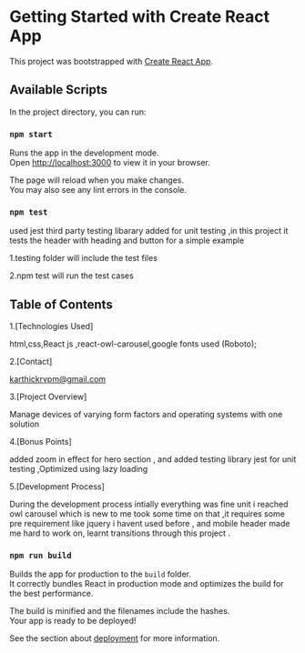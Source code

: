 # Getting Started with Create React App

This project was bootstrapped with [Create React App](https://github.com/facebook/create-react-app).

## Available Scripts

In the project directory, you can run:

### `npm start`

Runs the app in the development mode.\
Open [http://localhost:3000](http://localhost:3000) to view it in your browser.

The page will reload when you make changes.\
You may also see any lint errors in the console.

### `npm test`

used jest third party testing libarary added for unit testing ,in this project it tests the header with heading and button for a simple example 

1.testing folder will include the test files 

2.npm test will run the test cases 


## Table of Contents

1.[Technologies Used]

html,css,React js ,react-owl-carousel,google fonts used (Roboto);

2.[Contact] 

karthickrvpm@gmail.com

3.[Project Overview] 

Manage devices of varying form factors and operating systems with one solution

4.[Bonus Points] 

added zoom in effect for hero section , and added testing library jest for unit testing ,Optimized using lazy loading 

5.[Development Process] 

During the development process intially everything was fine unit i reached owl carousel which is new to me took some time on that ,it requires some pre requirement like jquery i havent used before , and mobile header made me hard to work on, learnt transitions through this project .




### `npm run build`

Builds the app for production to the `build` folder.\
It correctly bundles React in production mode and optimizes the build for the best performance.

The build is minified and the filenames include the hashes.\
Your app is ready to be deployed!

See the section about [deployment](https://facebook.github.io/create-react-app/docs/deployment) for more information.




